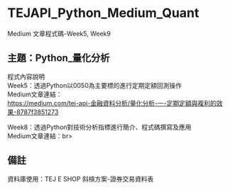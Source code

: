 # TEJAPI_Python_Medium_Quant
Medium 文章程式碼-Week5, Week9

## 主題：Python_量化分析
程式內容說明<br>
Week5：透過Python以0050為主要標的進行定期定額回測操作<br>
Medium文章連結：<br>https://medium.com/tej-api-金融資料分析/量化分析-一-定期定額與複利的效果-8787f3851273<br>

Week8：透過Python對技術分析指標進行簡介、程式碼撰寫及應用<br>
Medium文章連結：br>


## 備註
資料庫使用：TEJ E SHOP 斜槓方案-證券交易資料表
